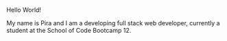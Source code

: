 Hello World!

My name is Pira and I am a developing full stack web developer, currently a student at the School of Code Bootcamp 12.
